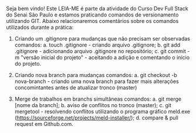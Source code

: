 Seja bem vindo! Este LEIA-ME é parte da atividade do Curso Dev Full Stack do Senai São Paulo e estamos praticando comandos de versionamento utilizando GIT.
Abaixo relacionaremos comentários sobre os comandos utilizados durante a prática:

1. Criando um .gitignore para mudanças que não precisam ser observadas
comandos:
a. touch .gitignore - criando arquivo .gitignore;
b. git add .gitignore - adicionando arquivo .gitignore no repositório;
c. git commit -m "versão inicial do projeto" - aceitando a adição e comentando o início do projeto.

2. Criando nova branch para mudanças
comandos:
a. git checkout -b nova-branch - criando uma nova branch para fazer mais alterações concomintantes antes de atualizar tronco (master)

3. Merge de trabalhos em branchs simultâneas
comandos:
a. git merge [nome da branch];
b. aviso de conflitos no tronco (master);
c. git mergetool - resolvendo conflitos utilizando o programa gráfico meld.exe (https://sourceforge.net/projects/meld-installer/);
d. compare & pull request em Github.com.